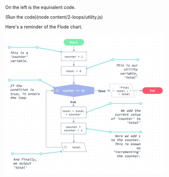 On the left is the equivalent code.

{Run the code}(node content/2-loops/utility.js)

Here's a reminder of the Flode chart.

![](content/2-loops/utility.png)
